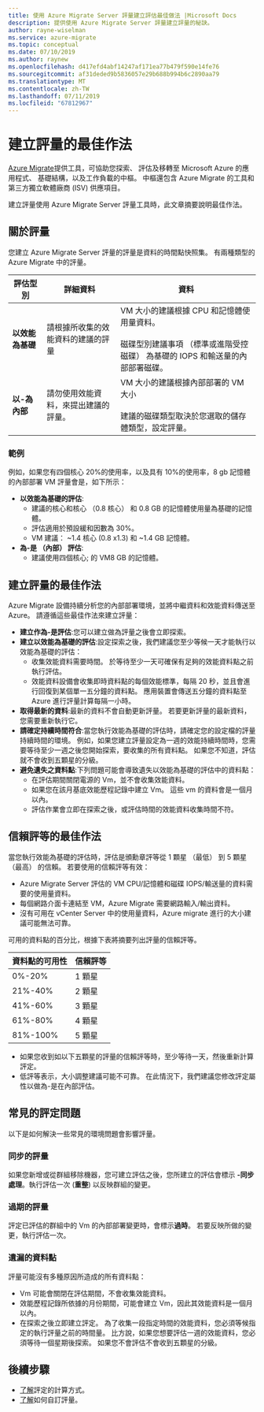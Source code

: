 ```yaml
---
title: 使用 Azure Migrate Server 評量建立評估最佳做法 |Microsoft Docs
description: 提供使用 Azure Migrate Server 評量建立評量的秘訣。
author: rayne-wiselman
ms.service: azure-migrate
ms.topic: conceptual
ms.date: 07/10/2019
ms.author: raynew
ms.openlocfilehash: d417efd4abf14247af171ea77b479f590e14fe76
ms.sourcegitcommit: af31deded9b5836057e29b688b994b6c2890aa79
ms.translationtype: MT
ms.contentlocale: zh-TW
ms.lasthandoff: 07/11/2019
ms.locfileid: "67812967"
---
```

# <a name="best-practices-for-creating-assessments"></a>建立評量的最佳作法

[Azure Migrate](migrate-overview.md)提供工具，可協助您探索、 評估及移轉至 Microsoft Azure 的應用程式、 基礎結構，以及工作負載的中樞。 中樞還包含 Azure Migrate 的工具和第三方獨立軟體廠商 (ISV) 供應項目。 

建立評量使用 Azure Migrate Server 評量工具時，此文章摘要說明最佳作法。 

## <a name="about-assessments"></a>關於評量

您建立 Azure Migrate Server 評量的評量是資料的時間點快照集。 有兩種類型的 Azure Migrate 中的評量。

**評估型別** | **詳細資料** | **資料**
--- | --- | ---
**以效能為基礎** | 請根據所收集的效能資料的建議的評量 | VM 大小的建議根據 CPU 和記憶體使用量資料。<br/><br/> 磁碟型別建議事項 （標準或進階受控磁碟） 為基礎的 IOPS 和輸送量的內部部署磁碟。
**以-為內部** | 請勿使用效能資料，來提出建議的評量。 | VM 大小的建議根據內部部署的 VM 大小<br/><br> 建議的磁碟類型取決於您選取的儲存體類型，設定評量。

### <a name="example"></a>範例
例如，如果您有四個核心 20%的使用率，以及具有 10%的使用率，8 gb 記憶體的內部部署 VM 評量會是，如下所示：

- **以效能為基礎的評估**:
    - 建議的核心和核心 （0.8 核心） 和 0.8 GB 的記憶體使用量為基礎的記憶體。
    - 評估適用於預設緩和因數為 30%。
    - VM 建議： ~1.4 核心 (0.8 x1.3) 和 ~1.4 GB 記憶體。
- **為-是 （內部） 評估**:
    -  建議使用四個核心; 的 VM8 GB 的記憶體。

## <a name="best-practices-for-creating-assessments"></a>建立評量的最佳作法

Azure Migrate 設備持續分析您的內部部署環境，並將中繼資料和效能資料傳送至 Azure。 請遵循這些最佳作法來建立評量：

- **建立作為-是評估**:您可以建立做為評量之後會立即探索。
- **建立以效能為基礎的評估**:設定探索之後，我們建議您至少等候一天才能執行以效能為基礎的評估：
    - 收集效能資料需要時間。 於等待至少一天可確保有足夠的效能資料點之前執行評估。
    - 效能資料設備會收集即時資料點的每個效能標準，每隔 20 秒，並且會進行回復到某個單一五分鐘的資料點。 應用裝置會傳送五分鐘的資料點至 Azure 進行評量計算每隔一小時。  
- **取得最新的資料**:最新的資料不會自動更新評量。 若要更新評量的最新資料，您需要重新執行它。 
- **請確定持續時間符合**:當您執行效能為基礎的評估時，請確定您的設定檔的評量持續時間的環境。 例如，如果您建立評量設定為一週的效能持續時間時，您需要等待至少一週之後您開始探索，要收集的所有資料點。 如果您不知道，評估就不會收到五顆星的分級。 
- **避免遺失之資料點**:下列問題可能會導致遺失以效能為基礎的評估中的資料點：
    - 在評估期間關閉電源的 Vm，並不會收集效能資料。 
    - 如果您在該月基底效能歷程記錄中建立 Vm。 這些 vm 的資料會是一個月以內。 
    - 評估作業會立即在探索之後，或評估時間的效能資料收集時間不符。

## <a name="best-practices-for-confidence-ratings"></a>信賴評等的最佳作法

當您執行效能為基礎的評估時，評估是頒勳章評等從 1 顆星 （最低） 到 5 顆星 （最高） 的信賴。 若要使用的信賴評等有效：
- Azure Migrate Server 評估的 VM CPU/記憶體和磁碟 IOPS/輸送量的資料需要的使用量資料。
- 每個網路介面卡連結至 VM，Azure Migrate 需要網路輸入/輸出資料。
- 沒有可用在 vCenter Server 中的使用量資料，Azure migrate 進行的大小建議可能無法可靠。 

可用的資料點的百分比，根據下表將摘要列出評量的信賴評等。

   **資料點的可用性** | **信賴評等**
   --- | ---
   0%-20% | 1 顆星
   21%-40% | 2 顆星
   41%-60% | 3 顆星
   61%-80% | 4 顆星
   81%-100% | 5 顆星

- 如果您收到如以下五顆星的評量的信賴評等時，至少等待一天，然後重新計算評定。
- 低評等表示，大小調整建議可能不可靠。 在此情況下，我們建議您修改評定屬性以做為-是在內部評估。

## <a name="common-assessment-issues"></a>常見的評定問題

以下是如何解決一些常見的環境問題會影響評量。

###  <a name="out-of-sync-assessments"></a>同步的評量

如果您新增或從群組移除機器，您可建立評估之後，您所建立的評估會標示 **-同步處理**。執行評估一次 (**重整**) 以反映群組的變更。

### <a name="outdated-assessments"></a>過期的評量

評定已評估的群組中的 Vm 的內部部署變更時，會標示**過時**。 若要反映所做的變更，執行評估一次。

### <a name="missing-data-points"></a>遺漏的資料點

評量可能沒有多種原因所造成的所有資料點：

- Vm 可能會關閉在評估期間，不會收集效能資料。 
- 效能歷程記錄所依據的月份期間，可能會建立 Vm，因此其效能資料是一個月以內。 
- 在探索之後立即建立評定。 為了收集一段指定時間的效能資料，您必須等候指定的執行評量之前的時間量。 比方說，如果您想要評估一週的效能資料，您必須等待一個星期後探索。 如果您不會評估不會收到五顆星的分級。 


## <a name="next-steps"></a>後續步驟

- [了解](concepts-assessment-calculation.md)評定的計算方式。
- [了解](how-to-modify-assessment.md)如何自訂評量。
